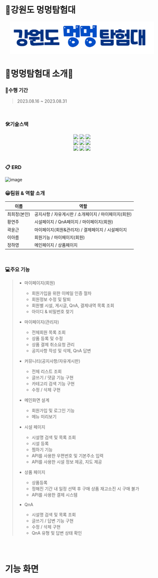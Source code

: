 # 🦴강원도 멍멍탐험대
<div align="center">
<img src="src/main/resources/static/img/logo.PNG">
</div>


# 📢멍멍탐험대 소개📢
### 📅수행 기간
>2023.08.16 ~ 2023.08.31
<br>

### 🛠기술스택
<div align="center">
	<img src="https://img.shields.io/badge/Java-007396?style=flat&logo=Java&logoColor=white" />
	<img src="https://img.shields.io/badge/HTML5-E34F26?style=flat&logo=HTML5&logoColor=white" />
	<img src="https://img.shields.io/badge/CSS3-1572B6?style=flat&logo=CSS3&logoColor=white" />
</div>
<div align="center">
	<img src="https://img.shields.io/badge/visualstudiocode-007ACC?style=flat&logo=visualstudiocode&logoColor=white" />
	<img src="https://img.shields.io/badge/thymeleaf-005F0F?style=flat&logo=thymeleaf&logoColor=white" />
	<img src="https://img.shields.io/badge/jquery-0769AD?style=flat&logo=jquery&logoColor=white" />
</div>
<div align="center">
	<img src="https://img.shields.io/badge/springboot-6DB33F?style=flat&logo=springboot&logoColor=white" />
	<img src="https://img.shields.io/badge/oracle-F80000?style=flat&logo=oracle&logoColor=white" />
	<img src="https://img.shields.io/badge/javascript-F7DF1E?style=flat&logo=javascript&logoColor=white" />
</div>
<br>

### 📋 ERD
<img alt="image" src="https://github.com/heohzit/mungMungProject/assets/142005775/1fadb1cb-9913-4424-ba1c-5c9318b6407e">
<br>

### 😀팀원 & 역할 소개
| 이름   | 역할                                                  |
|--------|-------------------------------------------------------|
| 최희정(본인) | 공지사항 / 자유게시판 / 소개페이지 / 마이페이지(회원) |
| 황연주 | 시설페이지 / QnA페이지 / 마이페이지(회원)              |
| 곽윤근 | 마이페이지(회원&관리자) / 결제페이지 / 시설페이지     |
| 이아름 | 회원기능 / 마이페이지(회원)                           |
| 정하영 | 메인페이지  / 상품페이지                              |
<br>

### 💻주요 기능

>+ 마이페이지(회원)
>    + 회원가입을 위한 이메일 인증 절차 
>    + 회원정보 수정 및 탈퇴
>    + 회원별 시설, 게시글, QnA, 결제내역 목록 조회
>    + 아이디 & 비밀번호 찾기
>      
>+ 마이페이지(관리자) 
>    + 전체회원 목록 조회
>    + 상품 등록 및 수정
>    + 상품 결제 취소요청 관리
>    + 공지사항 작성 및 삭제, QnA 답변
>      
>+ 커뮤니티(공지사항/자유게시판)
>    + 전체 리스트 조회
>    + 글쓰기 / 댓글 기능 구현
>    + 카테고리 검색 기능 구현
>    + 수정 / 삭제 구현
>      
>+ 메인화면 설계
>    + 회원가입 및 로그인 기능 
>    + 메뉴 미리보기
>      
>+ 시설 페이지
>    + 시설명 검색 및 목록 조회 
>    + 시설 등록
>    + 찜하기 기능
>    + API를 사용한 우편번호 및 기본주소 입력
>    + API를 사용한 시설 정보 제공, 지도 제공 
>      
>+ 상품 페이지 
>    + 상품등록
>    + 정해진 기간 내 일정 선택 후 구매 상품 재고소진 시 구매 불가
>    + API를 사용한 결제 시스템
>      
>+ QnA 
>    + 시설명 검색 및 목록 조회
>    + 글쓰기 / 답변 기능 구현 
>    + 수정 / 삭제 구현
>    + QnA 유형 및 답변 상태 확인 

<br>
<br>

# 기능 화면


